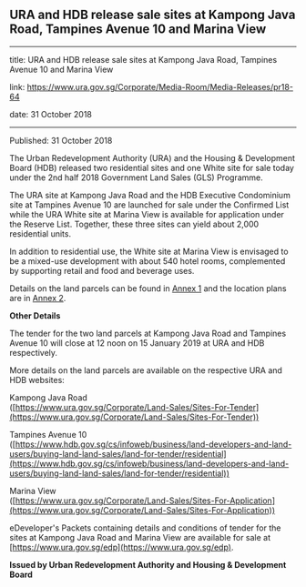 ## URA and HDB release sale sites at Kampong Java Road, Tampines Avenue 10 and Marina View

---

title: URA and HDB release sale sites at Kampong Java Road, Tampines Avenue 10 and Marina View

link: https://www.ura.gov.sg/Corporate/Media-Room/Media-Releases/pr18-64

date: 31 October 2018

---

Published: 31 October 2018

The Urban Redevelopment Authority (URA) and the Housing & Development Board (HDB) released two residential sites and one White site for sale today under the 2nd half 2018 Government Land Sales (GLS) Programme.

The URA site at Kampong Java Road and the HDB Executive Condominium site at Tampines Avenue 10 are launched for sale under the Confirmed List while the URA White site at Marina View is available for application under the Reserve List. Together, these three sites can yield about 2,000 residential units.

In addition to residential use, the White site at Marina View is envisaged to be a mixed-use development with about 540 hotel rooms, complemented by supporting retail and food and beverage uses.

Details on the land parcels can be found in [Annex 1](https://www.ura.gov.sg/-/media/Corporate/Media-Room/2018/Oct/pr18-64a.pdf) and the location plans are in [Annex 2](https://www.ura.gov.sg/-/media/Corporate/Media-Room/2018/Oct/pr18-64b.pdf).

**Other Details**

The tender for the two land parcels at Kampong Java Road and Tampines Avenue 10 will close at 12 noon on 15 January 2019 at URA and HDB respectively.

More details on the land parcels are available on the respective URA and HDB websites:

Kampong Java Road  
([https://www.ura.gov.sg/Corporate/Land-Sales/Sites-For-Tender](https://www.ura.gov.sg/Corporate/Land-Sales/Sites-For-Tender))

Tampines Avenue 10  
([https://www.hdb.gov.sg/cs/infoweb/business/land-developers-and-land-users/buying-land-land-sales/land-for-tender/residential](https://www.hdb.gov.sg/cs/infoweb/business/land-developers-and-land-users/buying-land-land-sales/land-for-tender/residential))

Marina View  
([https://www.ura.gov.sg/Corporate/Land-Sales/Sites-For-Application](https://www.ura.gov.sg/Corporate/Land-Sales/Sites-For-Application))

eDeveloper's Packets containing details and conditions of tender for the sites at Kampong Java Road and Marina View are available for sale at [https://www.ura.gov.sg/edp](https://www.ura.gov.sg/edp).

**Issued by Urban Redevelopment Authority and Housing & Development Board**
